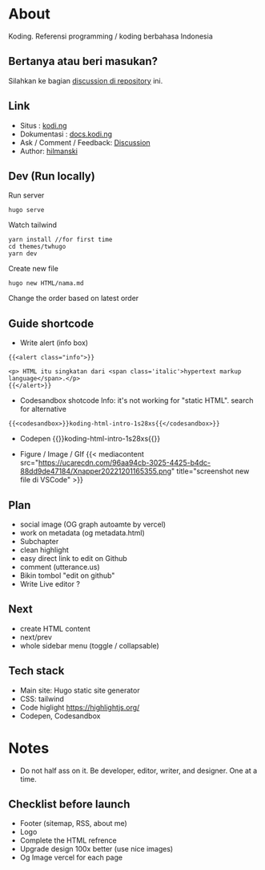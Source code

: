 


# About

Koding. Referensi programming / koding berbahasa Indonesia

## Bertanya atau beri masukan?  
Silahkan ke bagian [discussion di repository](https://github.com/hilmanski/koding/discussions) ini.

## Link

- Situs : [kodi.ng](https://kodi.ng)
- Dokumentasi : [docs.kodi.ng](https://docs.kodi.ng)
- Ask / Comment / Feedback: [Discussion](https://github.com/hilmanski/koding/discussions)
- Author: [hilmanski](https://hilman.space)  

## Dev (Run locally)

Run server

```
hugo serve
```

Watch tailwind

```
yarn install //for first time
cd themes/twhugo
yarn dev
```

Create new file
```
hugo new HTML/nama.md
```
Change the order based on latest order

## Guide shortcode

- Write alert (info box)

```
{{<alert class="info">}}

<p> HTML itu singkatan dari <span class='italic'>hypertext markup language</span>.</p>
{{</alert>}}
```


- Codesandbox shotcode
  Info: it's not working for "static HTML". search for alternative
```
{{<codesandbox>}}koding-html-intro-1s28xs{{</codesandbox>}}
```

- Codepen
{{<codepen>}}koding-html-intro-1s28xs{{</codepen>}}

- Figure / Image / GIf
{{< mediacontent src="https://ucarecdn.com/96aa94cb-3025-4425-b4dc-88dd9de47184/Xnapper20221201165355.png" title="screenshot new file di VSCode" >}}



## Plan

- social image (OG graph autoamte by vercel)
- work on metadata (og metadata.html)
- Subchapter
- clean highlight
- easy direct link to edit on Github
- comment (utterance.us)
- Bikin tombol "edit on github"
- Write Live editor ?

## Next

- create HTML content
- next/prev
- whole sidebar menu (toggle / collapsable)

## Tech stack

- Main site: Hugo static site generator
- CSS: tailwind
- Code higlight https://highlightjs.org/
- Codepen, Codesandbox


# Notes

- Do not half ass on it. Be developer, editor, writer, and designer. One at a time.


## Checklist before launch

- Footer (sitemap, RSS, about me)
- Logo
- Complete the HTML refrence
- Upgrade design 100x better (use nice images)
- Og Image vercel for each page